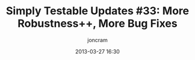 ---
title: "Simply Testable Updates #33: More Robustness++, More Bug Fixes"
date: 2013-03-27 16:30
author: joncram
newsletter:
    issue_number: 33rd
    url: https://us5.campaign-archive1.com/?u=ac75e33d993d2b502e333ddd0&amp;id=a5384303b9
    closing_sentence: Expect the next newsletter in a week from now on April 3.
    highlights:
        - Improved Robustness
        - False CSS validation 'incorrect URL' errors for background image data URLs are now ignored
        - Fixed a collection of CSS validation and JS static analysis bugs
---